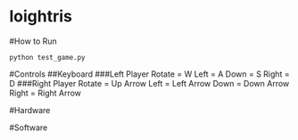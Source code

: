 loightris
=========
#How to Run
```
python test_game.py
```
#Controls
##Keyboard
###Left Player
Rotate = W
Left = A
Down = S
Right = D
###Right Player
Rotate = Up Arrow
Left = Left Arrow
Down = Down Arrow
Right = Right Arrow

#Hardware

#Software

